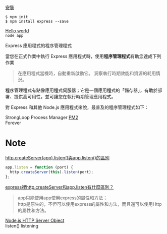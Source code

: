 

[安裝](https://expressjs.com/zh-tw/starter/installing.html)  

`$ npm init`   
`$ npm install express --save`  

[Hello world](https://expressjs.com/zh-tw/starter/hello-world.html)  
`node app`  

Express 應用程式的程序管理程式

當您在正式作業中執行 Express 應用程式時，使用**程序管理程式**有助您達成下列作業 
> 在應用程式當機時，自動重新啟動它。 洞察執行時期效能和資源的耗用情況。   

程序管理程式有點像應用程式伺服器；它是一個應用程式的「儲存器」，有助於部署、提供高可用性，並可讓您在執行時期管理應用程式。

對 Express 和其他 Node.js 應用程式來說，最普及的程序管理程式如下：

StrongLoop Process Manager
[PM2](https://expressjs.com/zh-tw/advanced/pm.html#pm2)  
Forever


# Note

[http.createServer(app).listen()與app.listen()的區別](https://blog.csdn.net/weixin_38578293/article/details/79032492) 
```js
app.listen = function (port) {
  http.createServer(this).listen(port);
};
```
[express裡http.createServer和app.listen有什麼區別？](https://cnodejs.org/topic/5396cd60c3ee0b5820f00e2a)    
> app只能使用app使用express的屬性和方法；  
http是原生的，不但可以使用express的屬性和方法，而且還可以使用Http的屬性和方法。  

[Node.js HTTP Server Object](https://www.w3schools.com/nodejs/obj_http_server.asp)  
listen() listening